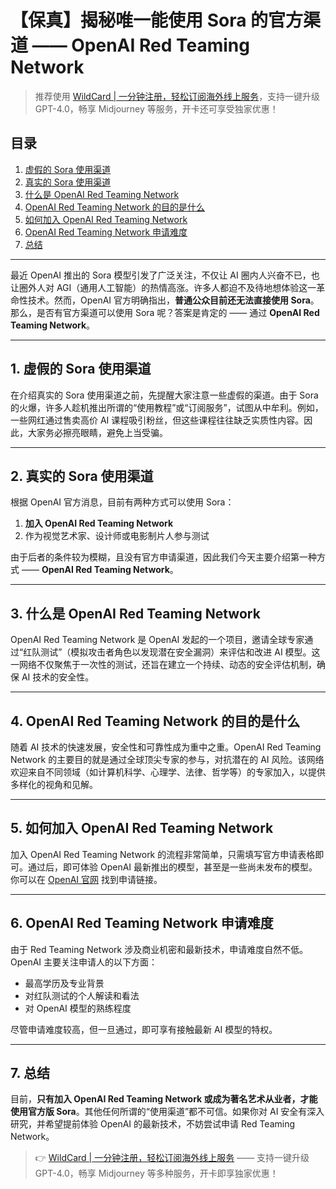 # 【保真】揭秘唯一能使用 Sora 的官方渠道 —— OpenAI Red Teaming Network

> 推荐使用 [WildCard | 一分钟注册，轻松订阅海外线上服务](https://bbtdd.com/WildCard)，支持一键升级 GPT-4.0，畅享 Midjourney 等服务，开卡还可享受独家优惠！

## 目录

1. [虚假的 Sora 使用渠道](#虚假的-sora-使用渠道)
2. [真实的 Sora 使用渠道](#真实的-sora-使用渠道)
3. [什么是 OpenAI Red Teaming Network](#什么是-openai-red-teaming-network)
4. [OpenAI Red Teaming Network 的目的是什么](#openai-red-teaming-network-的目的是什么)
5. [如何加入 OpenAI Red Teaming Network](#如何加入-openai-red-teaming-network)
6. [OpenAI Red Teaming Network 申请难度](#openai-red-teaming-network-申请难度)
7. [总结](#总结)

---

最近 OpenAI 推出的 Sora 模型引发了广泛关注，不仅让 AI 圈内人兴奋不已，也让圈外人对 AGI（通用人工智能）的热情高涨。许多人都迫不及待地想体验这一革命性技术。然而，OpenAI 官方明确指出，**普通公众目前还无法直接使用 Sora**。那么，是否有官方渠道可以使用 Sora 呢？答案是肯定的 —— 通过 **OpenAI Red Teaming Network**。

---

## 1. 虚假的 Sora 使用渠道

在介绍真实的 Sora 使用渠道之前，先提醒大家注意一些虚假的渠道。由于 Sora 的火爆，许多人趁机推出所谓的“使用教程”或“订阅服务”，试图从中牟利。例如，一些网红通过售卖高价 AI 课程吸引粉丝，但这些课程往往缺乏实质性内容。因此，大家务必擦亮眼睛，避免上当受骗。

---

## 2. 真实的 Sora 使用渠道

根据 OpenAI 官方消息，目前有两种方式可以使用 Sora：

1. **加入 OpenAI Red Teaming Network**
2. 作为视觉艺术家、设计师或电影制片人参与测试

由于后者的条件较为模糊，且没有官方申请渠道，因此我们今天主要介绍第一种方式 —— **OpenAI Red Teaming Network**。

---

## 3. 什么是 OpenAI Red Teaming Network

OpenAI Red Teaming Network 是 OpenAI 发起的一个项目，邀请全球专家通过“红队测试”（模拟攻击者角色以发现潜在安全漏洞）来评估和改进 AI 模型。这一网络不仅聚焦于一次性的测试，还旨在建立一个持续、动态的安全评估机制，确保 AI 技术的安全性。

---

## 4. OpenAI Red Teaming Network 的目的是什么

随着 AI 技术的快速发展，安全性和可靠性成为重中之重。OpenAI Red Teaming Network 的主要目的就是通过全球顶尖专家的参与，对抗潜在的 AI 风险。该网络欢迎来自不同领域（如计算机科学、心理学、法律、哲学等）的专家加入，以提供多样化的视角和见解。

---

## 5. 如何加入 OpenAI Red Teaming Network

加入 OpenAI Red Teaming Network 的流程非常简单，只需填写官方申请表格即可。通过后，即可体验 OpenAI 最新推出的模型，甚至是一些尚未发布的模型。你可以在 [OpenAI 官网](https://openai.com/form/red-teaming-network) 找到申请链接。

---

## 6. OpenAI Red Teaming Network 申请难度

由于 Red Teaming Network 涉及商业机密和最新技术，申请难度自然不低。OpenAI 主要关注申请人的以下方面：

- 最高学历及专业背景
- 对红队测试的个人解读和看法
- 对 OpenAI 模型的熟练程度

尽管申请难度较高，但一旦通过，即可享有接触最新 AI 模型的特权。

---

## 7. 总结

目前，**只有加入 OpenAI Red Teaming Network 或成为著名艺术从业者，才能使用官方版 Sora**。其他任何所谓的“使用渠道”都不可信。如果你对 AI 安全有深入研究，并希望提前体验 OpenAI 的最新技术，不妨尝试申请 Red Teaming Network。

> 👉 [WildCard | 一分钟注册，轻松订阅海外线上服务](https://bbtdd.com/WildCard) —— 支持一键升级 GPT-4.0，畅享 Midjourney 等多种服务，开卡即享独家优惠！